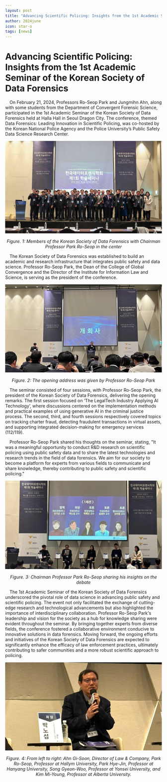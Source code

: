 ```yaml
---
layout: post
title: "Advancing Scientific Policing: Insights from the 1st Academic Seminar of the Korean Society of Data Forensics"
author: 2024june
icon: star-o
tags: [news]
---
```


# Advancing Scientific Policing: Insights from the 1st Academic Seminar of the Korean Society of Data Forensics
&emsp;On February 21, 2024, Professors Ro-Seop Park and Jungmihn Ahn, along with some students from the Department of Convergent Forensic Science, participated in the 1st Academic Seminar of the Korean Society of Data Forensics held at Halla Hall in Seoul Dragon City. The conference, themed Data Forensics: Leading Innovation in Scientific Policing, was co-hosted by the Korean National Police Agency and the Police University’s Public Safety Data Science Research Center.

![](/img/news/15-1.png)

<p align="center">
  <em>Figure. 1: Members of the Korean Society of Data Forensics with Chairman Professor Park Ro-Seop in the center</em>
</p>

&emsp;The Korean Society of Data Forensics was established to build an academic and research infrastructure that integrates public safety and data science. Professor Ro-Seop Park, the Dean of the College of Global Convergence and the Director of the Institute for Information Law and Science, is serving as the president of the conference.

![](/img/news/15-2.png)

<p align="center">
  <em>Figure. 2: The opening address was given by Professor Ro-Seop Park</em>
</p>

&emsp;The seminar consisted of four sessions, with Professor Ro-Seop Park, the president of the Korean Society of Data Forensics, delivering the opening remarks. The first session focused on ‘The LegalTech Industry Applying AI Technology’, where discussions centered on the implementation methods and practical examples of using generative AI in the criminal justice process. The second, third, and fourth sessions respectively covered topics on tracking charter fraud, detecting fraudulent transactions in virtual assets, and supporting integrated decision-making for emergency services (112/119).

&emsp;Professor Ro-Seop Park shared his thoughts on the seminar, stating, "It was a meaningful opportunity to conduct R&D research on scientific policing using public safety data and to share the latest technologies and research trends in the field of data forensics. We aim for our society to become a platform for experts from various fields to communicate and share knowledge, thereby contributing to public safety and scientific policing."


![](/img/news/15-3.png)

<p align="center">
  <em>Figure. 3: Chairman Professor Park Ro-Seop sharing his insights on the debate</em>
</p>

&emsp;The 1st Academic Seminar of the Korean Society of Data Forensics underscored the pivotal role of data science in advancing public safety and scientific policing. The event not only facilitated the exchange of cutting-edge research and technological advancements but also highlighted the importance of interdisciplinary collaboration. Professor Ro-Seop Park's leadership and vision for the society as a hub for knowledge sharing were evident throughout the seminar. By bringing together experts from diverse fields, the conference fostered a collaborative environment conducive to innovative solutions in data forensics. Moving forward, the ongoing efforts and initiatives of the Korean Society of Data Forensics are expected to significantly enhance the efficacy of law enforcement practices, ultimately contributing to safer communities and a more robust scientific approach to policing.


![](/img/news/15-4.png)

<p align="center">
  <em>Figure. 4: From left to right: Ahn Gi-Soon, Director of Law & Company, Park Ro-Seop, Professor at Hallym University, Park Hye-Jin, Professor at Hanyang University, Song Gyeon-Woo, Professor at Yonsei University, and Kim Mi-Young, Professor at Alberta University.</em>
</p>
